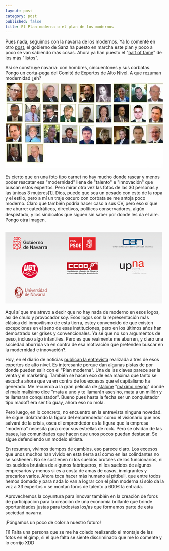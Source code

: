 ```yaml
---
layout: post
category: post
published: false
title: El Plan moderna o el plan de los modernos
---
```


Pues nada, seguimos con la navarra de los modernos. Ya lo comenté en otro <a href="http://www.investic.net/blog/karlos/plan_moderna_plan_economico_navarra" title="moderna">post</a>,  el gobierno de Sanz ha puesto en marcha este plan y poco a poco se van sabiendo más cosas. Ahora ya han puesto el "<a href="http://www.modernanavarra.com/es/modelo_todos/comite_expertos_alto_nivel.aspx" title="listos">half of fame</a>"  de los más "listos". 

Así se construye navarra: con hombres, cincuentones y sus corbatas. Pongo un corta-pega del Comité de Expertos de Alto Nivel. A que rezuman modernidad ¿eh?
<br/>
<img src="/medias/halfoffame.jpg" width="500" height="277" alt="half of fame" />



Es cierto que en una foto tipo carnet no hay mucho donde rascar y menos poder rescatar esa "modernidad" llena de "talento" e "innovación" que buscan estos expertos. Pero mirar otra vez las fotos de las 30 personas y las únicas 3 mujeres[1]. Dios, puede que sea un pesado con esto de la ropa y el estilo, pero a mí un traje oscuro con corbata se me antoja poco moderno. Claro que también podría hacer caso a sus CV, pero eso sí que me aburre: catedráticos, directivos, políticos conservadores, algún despistado, y los sindicatos que siguen sin saber por donde les da el aire. Pongo otra imagen.

<br/>
<img src="/medias/logos.png" width="500" height="227" alt="losgos" />
<br/>

Aquí sí que me atrevo a decir que no hay nada de moderno en esos logos, así de chulo y provocador soy. Esos logos son la representación más clásica del inmovilismo de esta tierra, estoy convencido de que existen excepciones en el seno de esas instituciones, pero en los últimos años han demostrado ser grises y convencionales.  Ya sé que no son argumentos de peso, incluso algo infantiles. Pero es que realmente me aburren, y claro una sociedad aburrida va en contra de esa motivación que pretenden buscar en la modernidad e innovación?. 

Hoy, en el diario de noticias <a href="http://www.noticiasdenavarra.com/ediciones/2009/02/01/economia/navarra/d01nav40.1496043.php" title="moderna">publican la entrevista</a> realizada a tres de esos expertos de alto nivel.  Es interesante porque dan algunas pistas de por donde pueden salir con el "Plan moderna". Una de las claves parece ser la venta y el marketing. También se hacen eco de esa máxima que tanto se escucha ahora que va en contra de los excesos que el capitalismo ha generado. Me recuerda a la gran película de <a href="http://www.google.es/url?q=http://es.wikipedia.org/wiki/Sylvester_Stallone&sa=X&oi=revisions_result&resnum=1&ct=result&cd=1&usg=AFQjCNGptamqMW2co1XFK83cvv15vzYqPA" title="stalone">stalone</a>  "<a href="http://www.filmaffinity.com/es/film221056.html" title="maximo riesgo">máximo riesgo</a>" donde el malo malísimo dice "mata a uno y te llamarán asesino, mata a un millón y te llamaran conquistador". Bueno pues hasta la fecha ser un conquistador tipo madoff era ser tío guay, ahora eso no mola.

Pero luego, en lo concreto, no encuentro en la entrevista ninguna novedad. Se sigue idolatrando la figura del emprendedor como el visionario que nos salvará de la crisis, osea el emprendedor es la figura que la empresa "moderna" necesita para crear sus estrellas de rock. Pero se olvidan de las bases, las comunidades que hacen que unos pocos puedan destacar. Se sigue defendiendo un modelo elitista. 

En resumen, vivimos tiempos de cambios, eso parece claro. Los excesos que unos muchos han vivido en esta tierra así como en las colindantes no se sostienen. No se sostienen ni los sueldos brutales de los funcionarios, ni los sueldos brutales de algunos fabriqueros, ni los sueldos de algunos empresarios y menos si es  a costa de amas de casas, inmigrantes y precarios varios. Ahora toca hacer más humano al pittbull, que entre todos hemos domado y para nada lo van a lograr con el plan moderna si sólo da la voz a 33 expertos o se montan foros de talento a 600€ la entrada.

Aprovechemos la coyuntura para innovar también en la creación de foros de participación para la creación de una economía brillante que brinde oportunidades justas para todos/as los/as que formamos parte de esta sociedad navarra. 

¡Póngamos un poco de color a nuestro futuro!

[1] Falta una persona que se me ha colado realizando el montaje de las fotos en el gimp, si el que falta se siente discriminado que me lo comente y lo corrijo XDD